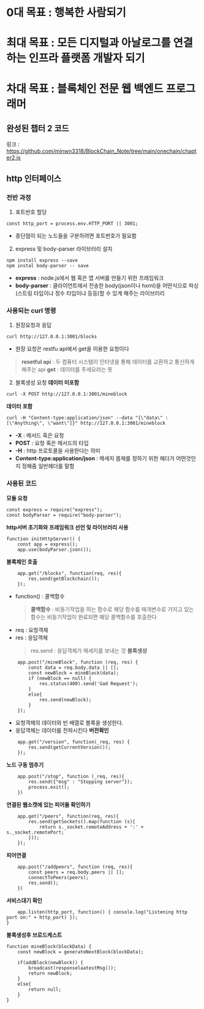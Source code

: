 # 0대 목표 : 행복한 사람되기   
# 최대 목표 : 모든 디지털과 아날로그를 연결하는 인프라 플랫폼 개발자 되기   
# 차대 목표 : 블록체인 전문 웹 백엔드 프로그래머    

## 완성된 챕터 2 코드   
링크 : https://github.com/minwn3318/BlockChain_Note/tree/main/onechain/chapter2.js
## http 인터페이스   
### 전반 과정   
1. 포트번호 할당
```
const http_port = process.env.HTTP_PORT || 3001;
```
+ 종단점이 되는 노드들을 구분하려면 포트번호가 필요함
2. express 및 body-parser 라이브러리 설치
```
npm install express --save
npm instal body-parser -- save  
```
+ **express** : node.js에서 웹 혹은 앱 서버를 만들기 위한 프레임워크
+ **body-parser** : 클라이언트에서 전송한 body(json이나 hxml)을 어떤식으로 파싱(스트링 타입이냐 정수 타입이냐 등등)할 수 있게 해주는 라이브러리

### 사용되는 curl 명령   
1. 원장요청과 응답
```
curl http://127.0.0.1:3001/blocks   
```
+ 원장 요청은 restfu api에서 get을 이용한 요청이다
> **resetful api** : 두 컴퓨터 시스템이 인터넷을 통해 데이터를 교환하고 통신하게 해주는 api
> **get** : 데이터를 주세요라는 뜻

2. 블록생성 요청
**데이터 미포함**
```
curl -X POST http://127.0.0.1:3001/mineblock
```
**데이터 포함**
```
curl -H "Content-type:application/json" --data "{\"data\" : [\"Anything\", \"want\"]}" http://127.0.0.1:3001/mineblock 
```
+ **-X** : 메서드 혹은 요청
+ **POST** : 요청 혹은 메서드의 타입
+ **-H** : http 프로토콜을 사용한다는 의미   
+ **Content-type:application/json** : 메세지 몸체를 정하기 위한 헤더가 어떤것인지 정해줌 일반헤더를 말함
### 사용된 코드   
**모듈 요청**
```
const express = require("express");
const bodyParser = require("body-parser");
```
**http서버 초기화와 프레임워크 선언 및 라이브러리 사용**
```
function initHttpServer() {
    const app = express();
    app.use(bodyParser.json());
```
**블록체인 호출**
```
    app.get("/blocks", function(req, res){
        res.send(getBlockchain());
    });
```
+ function() : 콜백함수   
  > **콜백함수** : 비동기작업을 하는 함수로 해당 함수를 매개변수로 가지고 있는 함수는 비동기작업이 완료되면 해당 콜백함수를 호출한다   
+ req : 요청객체   
+ res : 응답객체   
  > res.send : 응답객체가 메세지를 보내는 것
**블록생성**
```
    app.post("/mineBlock", function (req, res) {
        const data = req.body.data || [];
        const newBlock = mineBlock(data);
        if (newBlock == null) {
            res.status(400).send('Gad Request');
        }
        else{
            res.send(newBlock);
        }
    });
```
+ 요청객체의 데이터와 빈 배열로 블록을 생성한다.   
+ 응답객체는 데이터를 전파시킨다
**버전확인**
```
    app.get("/version", function(_req, res) {
        res.send(getCurrentVersion());
    });
```
**노드 구동 멈추기**
```
    app.post("/stop", function (_req, res){
        res.send({"msg" : "Stopping server"});
        process.exit();
    })

```
**연결된 웹소캣에 있는 피어들 확인하기**
```
    app.get("/peers", function(req, res){
        res.send(getSockets().map(function (s){
            return s._socket.remoteAddress + ':' + s._socket.remotePort;
        }));
    });
```
**피어연결**
```
    app.post("/addpeers", function (req, res){
        const peers = req.body.peers || [];
        connectToPeers(peers);
        res.send();
    })
```
**서비스대기 확인**
```
    app.listen(http_port, function() { console.log("Listening http port on:" + http_port) });
}
```
**블록생성후 브로드케스트**
```
function mineBlock(blockData) {
    const newBlock = generateNextBlock(blockData);

    if(addBlock(newBlock)) {
        broadcast(responselaatestMsg());
        return newBlock;
    }
    else{
        return null;
    }
}
```
